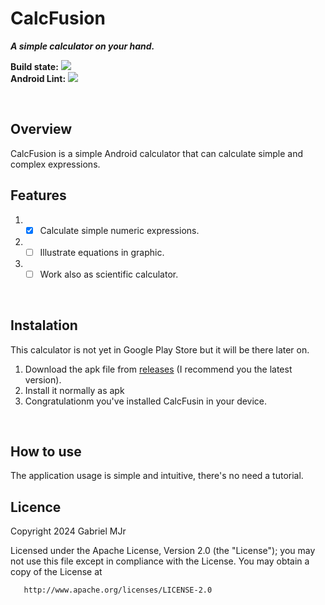 # CalcFusion
***A simple calculator on your hand.***
<br>

**Build state:** ![](https://github.com/gabrielmjr/CalcFusion/actions/workflows/android.yml/badge.svg)
<br>
**Android Lint:** ![](https://github.com/gabrielmjr/CalcFusion/actions/workflows/android-lint.yml/badge.svg)

<br>

## Overview
CalcFusion is a simple Android calculator that can calculate simple and complex expressions.
<br>
## Features
1. - [x] Calculate simple numeric expressions.
2. - [ ] Illustrate equations in graphic.
3. - [ ] Work also as scientific calculator.
         
<br>

## Instalation
This calculator is not yet in Google Play Store but it will be there later on.
1. Download the apk file from [releases](https://github.com/gabrielmjr/CalcFusion/releases) (I recommend you the latest version).
2. Install it normally as apk
3. Congratulationm you've installed CalcFusin in your device.
   
<br>

## How to use
The application usage is simple and intuitive, there's no need a tutorial.
<br>

## Licence
Copyright 2024 Gabriel MJr

   Licensed under the Apache License, Version 2.0 (the "License");
   you may not use this file except in compliance with the License.
   You may obtain a copy of the License at

       http://www.apache.org/licenses/LICENSE-2.0
